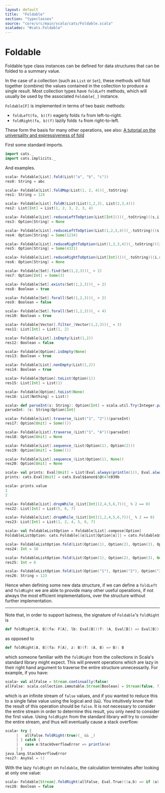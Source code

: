 ```yaml
---
layout: default
title:  "Foldable"
section: "typeclasses"
source: "core/src/main/scala/cats/Foldable.scala"
scaladoc: "#cats.Foldable"
---
```

# Foldable

Foldable type class instances can be defined for data structures that can be 
folded to a summary value.

In the case of a collection (such as `List` or `Set`), these methods will fold 
together (combine) the values contained in the collection to produce a single 
result. Most collection types have `foldLeft` methods, which will usually be 
used by the associated `Foldable[_]` instance.

`Foldable[F]` is implemented in terms of two basic methods:

 - `foldLeft(fa, b)(f)` eagerly folds `fa` from left-to-right.
 - `foldRight(fa, b)(f)` lazily folds `fa` from right-to-left.
 
These form the basis for many other operations, see also: 
[A tutorial on the universality and expressiveness of fold](https://www.cs.nott.ac.uk/~gmh/fold.pdf) 

First some standard imports.

```scala
import cats._
import cats.implicits._
```

And examples.

```scala
scala> Foldable[List].fold(List("a", "b", "c"))
res0: String = abc

scala> Foldable[List].foldMap(List(1, 2, 4))(_.toString)
res1: String = 124

scala> Foldable[List].foldK(List(List(1,2,3), List(2,3,4)))
res2: List[Int] = List(1, 2, 3, 2, 3, 4)

scala> Foldable[List].reduceLeftToOption(List[Int]())(_.toString)((s,i) => s + i)
res3: Option[String] = None

scala> Foldable[List].reduceLeftToOption(List(1,2,3,4))(_.toString)((s,i) => s + i)
res4: Option[String] = Some(1234)

scala> Foldable[List].reduceRightToOption(List(1,2,3,4))(_.toString)((i,s) => Later(s.value + i)).value
res5: Option[String] = Some(4321)

scala> Foldable[List].reduceRightToOption(List[Int]())(_.toString)((i,s) => Later(s.value + i)).value
res6: Option[String] = None

scala> Foldable[Set].find(Set(1,2,3))(_ > 2)
res7: Option[Int] = Some(3)

scala> Foldable[Set].exists(Set(1,2,3))(_ > 2)
res8: Boolean = true

scala> Foldable[Set].forall(Set(1,2,3))(_ > 2)
res9: Boolean = false

scala> Foldable[Set].forall(Set(1,2,3))(_ < 4)
res10: Boolean = true

scala> Foldable[Vector].filter_(Vector(1,2,3))(_ < 3)
res11: List[Int] = List(1, 2)

scala> Foldable[List].isEmpty(List(1,2))
res12: Boolean = false

scala> Foldable[Option].isEmpty(None)
res13: Boolean = true

scala> Foldable[List].nonEmpty(List(1,2))
res14: Boolean = true

scala> Foldable[Option].toList(Option(1))
res15: List[Int] = List(1)

scala> Foldable[Option].toList(None)
res16: List[Nothing] = List()

scala> def parseInt(s: String): Option[Int] = scala.util.Try(Integer.parseInt(s)).toOption
parseInt: (s: String)Option[Int]

scala> Foldable[List].traverse_(List("1", "2"))(parseInt)
res17: Option[Unit] = Some(())

scala> Foldable[List].traverse_(List("1", "A"))(parseInt)
res18: Option[Unit] = None

scala> Foldable[List].sequence_(List(Option(1), Option(2)))
res19: Option[Unit] = Some(())

scala> Foldable[List].sequence_(List(Option(1), None))
res20: Option[Unit] = None

scala> val prints: Eval[Unit] = List(Eval.always(println(1)), Eval.always(println(2))).sequence_
prints: cats.Eval[Unit] = cats.Eval$$anon$5@647c039b

scala> prints.value
1
2

scala> Foldable[List].dropWhile_(List[Int](2,4,5,6,7))(_ % 2 == 0)
res22: List[Int] = List(5, 6, 7)

scala> Foldable[List].dropWhile_(List[Int](1,2,4,5,6,7))(_ % 2 == 0)
res23: List[Int] = List(1, 2, 4, 5, 6, 7)

scala> val FoldableListOption = Foldable[List].compose[Option]
FoldableListOption: cats.Foldable[[α]List[Option[α]]] = cats.Foldable$$anon$1@cddc1d2

scala> FoldableListOption.fold(List(Option(1), Option(2), Option(3), Option(4)))
res24: Int = 10

scala> FoldableListOption.fold(List(Option(1), Option(2), Option(3), None))
res25: Int = 6

scala> FoldableListOption.fold(List(Option("1"), Option("2"), Option("3"), None))
res26: String = 123
```

Hence when defining some new data structure, if we can define a `foldLeft` and
`foldRight` we are able to provide many other useful operations, if not always
 the most efficient implementations, over the structure without further 
 implementation.
 
-------------------------------------------------------------------------------
 
Note that, in order to support laziness, the signature of `Foldable`'s 
`foldRight` is 

```scala
def foldRight[A, B](fa: F[A], lb: Eval[B])(f: (A, Eval[B]) => Eval[B]): Eval[B]
```

as opposed to
 
```scala
def foldRight[A, B](fa: F[A], z: B)(f: (A, B) => B): B
```
 
which someone familiar with the `foldRight` from the collections in
Scala's standard library might expect. This will prevent operations
which are lazy in their right hand argument to traverse the entire
structure unnecessarily. For example, if you have:

```scala
scala> val allFalse = Stream.continually(false)
allFalse: scala.collection.immutable.Stream[Boolean] = Stream(false, ?)
```

which is an infinite stream of `false` values, and if you wanted to
reduce this to a single false value using the logical and (`&&`). You
intuitively know that the result of this operation should be
`false`. It is not necessary to consider the entire stream in order to
determine this result, you only need to consider the first
value. Using `foldRight` from the standard library *will* try to
consider the entire stream, and thus will eventually cause a stack
overflow:

```scala
scala> try {
     |   allFalse.foldRight(true)(_ && _)
     | } catch {
     |   case e:StackOverflowError => println(e)
     | }
java.lang.StackOverflowError
res27: AnyVal = ()
```

With the lazy `foldRight` on `Foldable`, the calculation terminates
after looking at only one value:

```scala
scala> Foldable[Stream].foldRight(allFalse, Eval.True)((a,b) => if (a) b else Eval.now(false)).value
res28: Boolean = false
```
